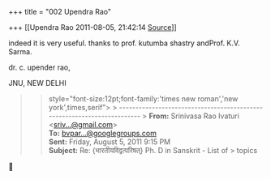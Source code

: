 +++
title = "002 Upendra Rao"

+++
[[Upendra Rao	2011-08-05, 21:42:14 [Source](https://groups.google.com/g/bvparishat/c/6kuA3cmBFJM)]]



indeed it is very useful. thanks to prof. kutumba shastry andProf. K.V. Sarma.

dr. c. upender rao,

JNU, NEW DELHI

  

> 
> >  style="font-size:12pt;font-family:'times new roman','new york',times,serif"> >
> ------------------------------------------------------------------------ >
> **From:** Srinivasa Rao Ivaturi \<[sriv...@gmail.com]()\>  
> **To:** [bvpar...@googlegroups.com]()  
> **Sent:** Friday, August 5, 2011 9:15 PM  
> **Subject:** Re: {भारतीयविद्वत्परिषत्} Ph. D in Sanskrit - List of > topics  
> > 
> > 



